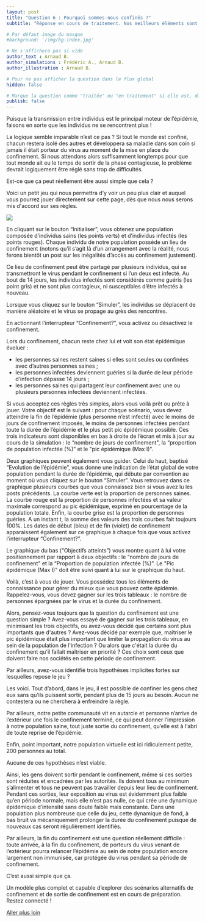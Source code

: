 ```yaml
---
layout: post
title: "Question 6 : Pourquoi sommes-nous confinés ?"
subtitle: "Réponse en cours de traitement. Nos meilleurs éléments sont sur le coup"

# Par défaut image du masque
#background: '/img/bg-index.jpg'

# Ne s'affichera pas si vide
author_text : Arnaud B.
author_simulations : Frédéric A., Arnaud B.
author_illustration : Arnaud B.

# Pour ne pas afficher la question dans le flux global
hidden: false

# Marque la question comme "traitée" ou "en traitement" si elle est, dans cette ordre, publiée ou non
publish: false
---
```

Puisque la transmission entre individus est le principal moteur de l’épidémie, faisons en sorte que les individus ne se rencontrent plus ! 

La logique semble imparable n’est ce pas ? Si tout le monde est confiné, chacun restera isolé des autres et développera sa maladie dans son coin si jamais il était porteur du virus au moment de la mise en place du confinement. Si nous attendons alors suffisamment longtemps pour que tout monde ait eu le temps de sortir de la phase contagieuse, le problème devrait logiquement être réglé sans trop de difficultés.

Est-ce que ça peut réellement être aussi simple que cela ?

Voici un petit jeu qui nous permettra d’y voir un peu plus clair et auquel vous pourrez jouer directement sur cette page, dès que nous nous serons mis d'accord sur ses règles.

<img src="{{ '/img/posts/Q6_1.png' | prepend: site.baseurl | replace: '//', '/' }}" class="full-size">

En cliquant sur le bouton “Initialiser”, vous obtenez une population composée d’individus sains (les points verts) et d’individus infectés (les points rouges). 
Chaque individu de notre population possède un lieu de confinement (notons qu’il s’agit là d’un arrangement avec la réalité, nous ferons bientôt un post sur les inégalités d’accès au confinement justement). 

Ce lieu de confinement peut être partagé par plusieurs individus, qui se transmettront le virus pendant le confinement si l’un deux est infecté. 
Au bout de 14 jours, les individus infectés sont considérés comme guéris (les point gris) et ne sont plus contagieux, ni susceptibles d’être infectés à nouveau.

Lorsque vous cliquez sur le bouton “Simuler”, les individus se déplacent de manière aléatoire et le virus se propage au grès des rencontres. 

En actionnant l’interrupteur “Confinement?”, vous activez ou désactivez le confinement. 

Lors du confinement, chacun reste chez lui et voit son état épidémique évoluer : 
- les personnes saines restent saines si elles sont seules ou confinées avec d’autres personnes saines ;
- les personnes infectées deviennent guéries si la durée de leur période d’infection dépasse 14 jours ;
- les personnes saines qui partagent leur confinement avec une ou plusieurs personnes infectées deviennent infectées.

Si vous acceptez ces règles très simples, alors vous voilà prêt ou prête à jouer. 
Votre objectif est le suivant : pour chaque scénario, vous devez atteindre la fin de l’épidémie (plus personne n’est infecté) avec le moins de jours de confinement imposés, le moins de personnes infectées pendant toute la durée de l’épidémie et le plus petit pic épidémique possible. Ces trois indicateurs sont disponibles en bas à droite de l’écran et mis à jour au cours de la simulation : le “nombre de jours de confinement", la “proportion de population infectée (%)” et le "pic épidémique (Max I)". 

Deux graphiques peuvent également vous guider. Celui du haut, baptisé “Evolution de l’épidémie”, vous donne une indication de l’état global de votre population pendant la durée de l’épidémie, qui débute par convention au moment où vous cliquez sur le bouton “Simuler”.
Vous retrouvez dans ce graphique plusieurs courbes que vous connaissez bien si vous avez lu les posts précédents. La courbe verte est la proportion de personnes saines. La courbe rouge est la proportion de personnes infectées et sa valeur maximale correspond au pic épidémique, exprimé en pourcentage de la population totale. Enfin, la courbe grise est la proportion de personnes guéries. A un instant t, la somme des valeurs des trois courbes fait toujours 100%. 
Les dates de début (bleu) et de fin (violet) de confinement apparaissent également sur ce graphique à chaque fois que vous activez l’interrupteur “Confinement?”.

Le graphique du bas (“Objectifs atteints”) vous montre quant à lui votre positionnement par rapport à deux objectifs : le “nombre de jours de confinement" et la “Proportion de population infectée (%)”. Le "Pic épidémique (Max I)" doit être suivi quant à lui sur le graphique du haut.

Voilà, c’est à vous de jouer. Vous possédez tous les éléments de connaissance pour gérer du mieux que vous pouvez cette épidémie. Rappelez-vous, vous devez gagner sur les trois tableaux : le nombre de personnes épargnées par le virus et la durée du confinement.

Alors, pensez-vous toujours que la question du confinement est une question simple ? Avez-vous essayé de gagner sur les trois tableaux, en minimisant les trois objectifs, ou avez-vous décidé que certains sont plus importants que d'autres ? Avez-vous décidé par exemple que, maîtriser le pic épidémique était plus important que limiter la propagation du virus au sein de la population de l'infection ? Ou alors que c'était la durée du confinement qu'il fallait maîtriser en priorité ? Ces choix sont ceux que doivent faire nos sociétés en cette période de confinement.

Par ailleurs, avez-vous identifié trois hypothèses implicites fortes sur lesquelles repose le jeu ?

Les voici. Tout d’abord, dans le jeu, il est possible de confiner les gens chez eux sans qu’ils puissent sortir, pendant plus de 15 jours au besoin. Aucun ne contestera ou ne cherchera à enfreindre la règle. 

Par ailleurs, notre petite communauté vit en autarcie et personne n’arrive de l’extérieur une fois le confinement terminé, ce qui peut donner l’impression à notre population saine, tout juste sortie du confinement, qu’elle est à l‘abri de toute reprise de l’épidémie.

Enfin, point important, notre population virtuelle est ici ridiculement petite, 200 personnes au total.

Aucune de ces hypothèses n’est viable. 

Ainsi, les gens doivent sortir pendant le confinement, même si ces sorties sont réduites et encadrées par les autorités. Ils doivent tous au minimum s’alimenter et tous ne peuvent pas travailler depuis leur lieu de confinement. Pendant ces sorties, leur exposition au virus est évidemment plus faible qu’en période normale, mais elle n’est pas nulle, ce qui crée une dynamique épidémique d’intensité sans doute faible mais constante. Dans une population plus nombreuse que celle du jeu, cette dynamique de fond, à bas bruit va mécaniquement prolonger la durée du confinement puisque de nouveaux cas seront régulièrement identifiés.

Par ailleurs, la fin du confinement est une question réellement difficile : toute arrivée, à la fin du confinement, de porteurs du virus venant de l’extérieur pourra relancer l’épidémie au sein de notre population encore largement non immunisée, car protégée du virus pendant sa période de confinement.

C’est aussi simple que ça.

Un modèle plus complet et capable d’explorer des scénarios alternatifs de confinement et de sortie de confinement est en cours de préparation. Restez connecté !





<a href="{% post_url 2020-03-26-q1-1 %}" class="btn btn-primary">Aller plus loin</a>
